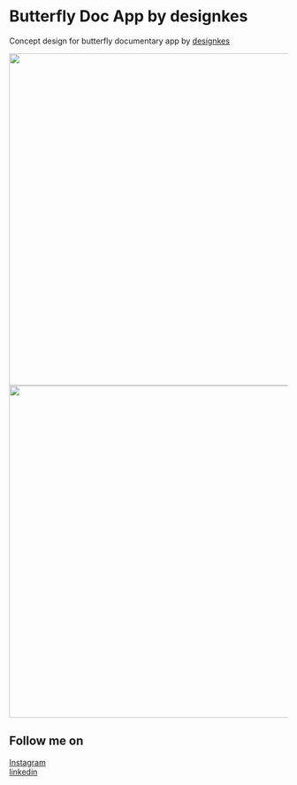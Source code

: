 # Butterfly Doc App by designkes

Concept design for butterfly documentary app by [designkes](https://www.instagram.com/p/B60lHHhg_Li/)

<img src= "https://user-images.githubusercontent.com/24708307/114257331-75ef9f80-99e9-11eb-8e51-8b7a753c6bbf.png" width =600>

<img src= "https://user-images.githubusercontent.com/24708307/114257656-a8020100-99eb-11eb-80b1-b9c1821ac2b4.gif" width =600>

## Follow me on 
[Instagram](https://www.instagram.com/muhibush/)
<br>
[linkedin](https://www.linkedin.com/in/muhibush/) 
